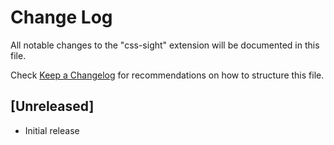 # Change Log

All notable changes to the "css-sight" extension will be documented in this file.

Check [Keep a Changelog](http://keepachangelog.com/) for recommendations on how to structure this file.

## [Unreleased]

- Initial release